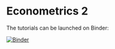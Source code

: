 # Econometrics 2

The tutorials can be launched on Binder:

[![Binder](https://mybinder.org/badge_logo.svg)](https://mybinder.org/v2/gh/AStrittmatter/Emetrics2/master)
